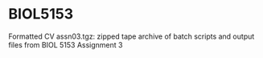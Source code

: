 # BIOL5153
Formatted CV
assn03.tgz: zipped tape archive of batch scripts and output files from BIOL 5153 Assignment 3
